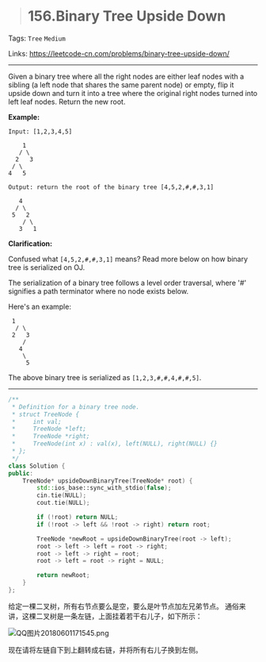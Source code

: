 > # 156.Binary Tree Upside Down

Tags: `Tree` `Medium` 

Links: https://leetcode-cn.com/problems/binary-tree-upside-down/

----

Given a binary tree where all the right nodes are either leaf nodes with a sibling (a left node that shares the same parent node) or empty, flip it upside down and turn it into a tree where the original right nodes turned into left leaf nodes. Return the new root.

**Example:**

```
Input: [1,2,3,4,5]

    1
   / \
  2   3
 / \
4   5

Output: return the root of the binary tree [4,5,2,#,#,3,1]

   4
  / \
 5   2
    / \
   3   1  
```

**Clarification:**

Confused what `[4,5,2,#,#,3,1]` means? Read more below on how binary tree is serialized on OJ.

The serialization of a binary tree follows a level order traversal, where '#' signifies a path terminator where no node exists below.

Here's an example:

```
 1
  / \
 2   3
    /
   4
    \
     5
```

The above binary tree is serialized as `[1,2,3,#,#,4,#,#,5]`.

-----

```c++
/**
 * Definition for a binary tree node.
 * struct TreeNode {
 *     int val;
 *     TreeNode *left;
 *     TreeNode *right;
 *     TreeNode(int x) : val(x), left(NULL), right(NULL) {}
 * };
 */
class Solution {
public:
    TreeNode* upsideDownBinaryTree(TreeNode* root) {
        std::ios_base::sync_with_stdio(false);
	    cin.tie(NULL);
	    cout.tie(NULL);

        if (!root) return NULL;
        if (!root -> left && !root -> right) return root;

        TreeNode *newRoot = upsideDownBinaryTree(root -> left);
        root -> left -> left = root -> right;
        root -> left -> right = root;
        root -> left = root -> right = NULL;

        return newRoot;
    }
};
```

给定一棵二叉树，所有右节点要么是空，要么是叶节点加左兄弟节点。
通俗来讲，这棵二叉树是一条左链，上面挂着若干右儿子，如下所示：

![QQ图片20180601171545.png](https://www.acwing.com/media/article/image/2018/06/01/1_6633179265-QQ%E5%9B%BE%E7%89%8720180601171545.png)

现在请将左链自下到上翻转成右链，并将所有右儿子换到左侧。

